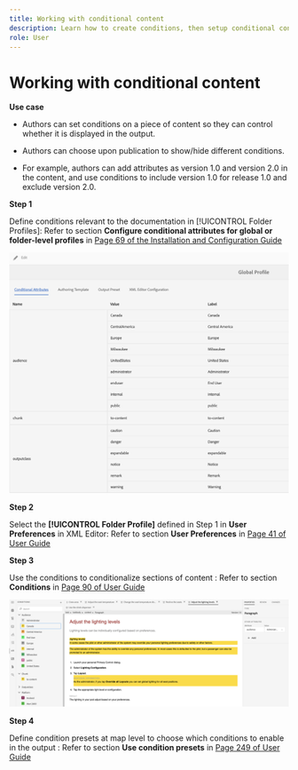 ```yaml
---
title: Working with conditional content
description: Learn how to create conditions, then setup conditional content generation in [!DNL AEM Guides]
role: User
---
```

# Working with conditional content

**Use case**

* Authors can set conditions on a piece of content so they can control whether it is displayed in the output.

* Authors can choose upon publication to show/hide different conditions.

* For example, authors can add attributes as version 1.0 and version 2.0 in the content, and use conditions to include version 1.0 for release 1.0 and exclude version 2.0.

**Step 1**

Define conditions relevant to the documentation in [!UICONTROL Folder Profiles]: 
Refer to section **Configure conditional attributes for global or folder-level profiles** in [Page 69 of the Installation and Configuration Guide](https://helpx.adobe.com/content/dam/help/en/xml-documentation-solution/4-2/Adobe-Experience-Manager-Guides_Installation-Configuration-Guide_EN.pdf)

![Configure Conditions in Folder Profiles](assets/conditions-in-profiles.png)

**Step 2**

Select the **[!UICONTROL Folder Profile]** defined in Step 1 in **User Preferences** in XML Editor: 
Refer to section **User Preferences** in [Page 41 of User Guide](https://helpx.adobe.com/content/dam/help/en/xml-documentation-solution/4-2/Adobe-Experience-Manager-Guides_User-Guide_EN.pdf)


**Step 3** 

Use the conditions to conditionalize sections of content : 
Refer to section **Conditions** in [Page 90 of User Guide](https://helpx.adobe.com/content/dam/help/en/xml-documentation-solution/4-2/Adobe-Experience-Manager-Guides_User-Guide_EN.pdf)

![Use Conditions in Web Editor](assets/conditions-in-web-editor.png)

**Step 4** 

Define condition presets at map level to choose which conditions to enable in the output : 
Refer to section **Use condition presets** in [Page 249 of User Guide](https://helpx.adobe.com/content/dam/help/en/xml-documentation-solution/4-2/Adobe-Experience-Manager-Guides_User-Guide_EN.pdf)
